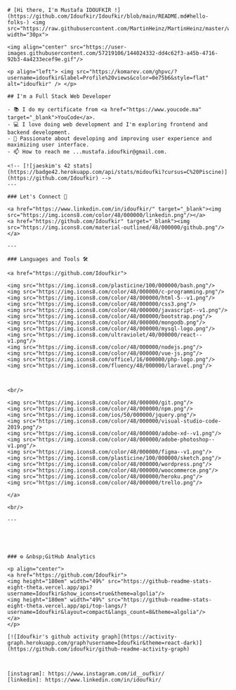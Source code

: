     # [Hi there, I'm Mustafa IDOUFKIR !](https://github.com/Idoufkir/Idoufkir/blob/main/README.md#hello-folks-) <img src="https://raw.githubusercontent.com/MartinHeinz/MartinHeinz/master/wave.gif" width="30px">

    <img align="center" src="https://user-images.githubusercontent.com/57219106/144024332-dd4c62f3-a45b-4716-92b3-4a4233ecef9e.gif"/>

    <p align="left"> <img src="https://komarev.com/ghpvc/?username=idoufkir&label=Profile%20views&color=0e75b6&style=flat" alt="idoufkir" /> </p>

    ## I'm a Full Stack Web Developer

    - 📚 I do my certificate from <a href="https://www.youcode.ma" target="_blank">YouCode</a>.
    - 💻 I love doing web development and I'm exploring frontend and backend development.
    - 💞️ Passionate about developing and improving user experience and maximizing user interface.
    - 📫 How to reach me ...mustafa.idoufkir@gmail.com.  

    <!-- [![jaeskim's 42 stats](https://badge42.herokuapp.com/api/stats/midoufki?cursus=C%20Piscine)](https://github.com/Idoufkir) -->
    ---

    ### Let's Connect 🤝

    <a href="https://www.linkedin.com/in/idoufkir/" target="_blank"><img src="https://img.icons8.com/color/48/000000/linkedin.png"/></a>
    <a href="https://github.com/Idoufkir" target="_blank"><img src="https://img.icons8.com/material-outlined/48/000000/github.png"/></a>

    ---

    ### Languages and Tools 🛠 

    <a href="https://github.com/Idoufkir">
    
    <img src="https://img.icons8.com/plasticine/100/000000/bash.png"/>
    <img src="https://img.icons8.com/color/48/000000/c-programming.png"/>
    <img src="https://img.icons8.com/color/48/000000/html-5--v1.png"/>
    <img src="https://img.icons8.com/color/48/000000/css3.png"/>
    <img src="https://img.icons8.com/color/48/000000/javascript--v1.png"/>
    <img src="https://img.icons8.com/color/48/000000/bootstrap.png"/>
    <img src="https://img.icons8.com/color/48/000000/mongodb.png"/>
    <img src="https://img.icons8.com/color/48/000000/mysql-logo.png"/>
    <img src="https://img.icons8.com/ultraviolet/40/000000/react--v1.png"/>
    <img src="https://img.icons8.com/color/48/000000/nodejs.png"/>
    <img src="https://img.icons8.com/color/48/000000/vue-js.png"/>
    <img src="https://img.icons8.com/officel/16/000000/php-logo.png"/>
    <img src="https://img.icons8.com/fluency/48/000000/laravel.png"/>



    <br/> 
    
    <img src="https://img.icons8.com/color/48/000000/git.png"/>
    <img src="https://img.icons8.com/color/48/000000/npm.png"/>
    <img src="https://img.icons8.com/ios/50/000000/jquery.png"/>
    <img src="https://img.icons8.com/color/48/000000/visual-studio-code-2019.png"/>
    <img src="https://img.icons8.com/color/48/000000/adobe-xd--v1.png"/>
    <img src="https://img.icons8.com/color/48/000000/adobe-photoshop--v1.png"/>
    <img src="https://img.icons8.com/color/48/000000/figma--v1.png"/>
    <img src="https://img.icons8.com/plasticine/100/000000/sketch.png"/>
    <img src="https://img.icons8.com/color/48/000000/wordpress.png"/>
    <img src="https://img.icons8.com/color/48/000000/woocommerce.png"/>
    <img src="https://img.icons8.com/color/48/000000/heroku.png"/>
    <img src="https://img.icons8.com/color/48/000000/trello.png"/>

    </a>

    <br/>

    ---





    ### ⚙️ &nbsp;GitHub Analytics

    <p align="center">
    <a href="https://github.com/Idoufkir">
    <img height="180em" width="49%" src="https://github-readme-stats-eight-theta.vercel.app/api?username=Idoufkir&show_icons=true&theme=algolia"/>
    <img height="180em" width="49%" src="https://github-readme-stats-eight-theta.vercel.app/api/top-langs/?username=Idoufkir&layout=compact&langs_count=8&theme=algolia"/>
    </a>
    </p>

    [![Idoufkir's github activity graph](https://activity-graph.herokuapp.com/graph?username=Idoufkir&theme=react-dark)](https://github.com/idoufkir/github-readme-activity-graph)



    [instagram]: https://www.instagram.com/id__oufkir/
    [linkedin]: https://www.linkedin.com/in/idoufkir/

    
